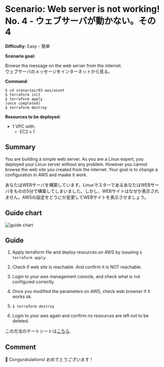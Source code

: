 # Scenario: Web server is not working! No. 4 - ウェブサーバが動かない。その4

**Difficulty:** Easy - 簡単

**Scenario goal:**

Browse the message on the web server from the internet.  
ウェブサーバのメッセージをインターネットから見る。

**Command:**
```
$ cd scenarios/03-aws/asset
$ terraform init
$ terraform apply
(once completed)
$ terraform destroy
```

**Resources to be deployed:**

* 1 VPC with:
  * EC2 x 1

## Summary

You are building a simple web server. As you are a Linux expert, you deployed your Linux server without any problem. However you cannot browse the web site you created from the internet. Your goal is to change a configuration in AWS and maake it work.

あなたはWEBサーバを構築しています。LinuxマスターであるあなたはWEBサーバをものの5分で構築してしまいました。しかし、WEBサイトはなぜか表示されません。AWSの設定をどうにか変更してWEBサイトを表示させましょう。

## Guide chart

![guide chart](./asset/02-route.jpg)

## Guide

1. Apply terraform file and deploy resources on AWS by issueing `$ terraform apply`.

2. Check if web site is reachable. And confirm it is NOT reachable.

3. Login to your aws management console, and check what is not configured correctly.

4. Once you modified the parameters on AWS, check web browser if it works ok.

5. `$ terraform destroy`

6. Login to your aws again and confirm no resources are left not to be deleted.

この方法のチートシートは[こちら](./cheat_sheet.md).

## Comment
🎉
Conguratulations! 
おめでとうございます！

